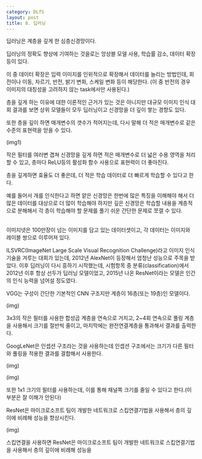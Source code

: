```yaml
---
category: DLfS
layout: post
title: 8. 딥러닝
---
```


딥러닝은 계층을 깊게 한 심층신경망이다.

딥러닝의 정확도 향상에 기여하는 것을로는 앙상블 모델 사용, 학습률 감소, 데이터 확장 등이 있다.

이 중 데이터 확장은 입력 이미지를 인위적으로 확장해서 데이터를 늘리는 방법인데, 회전이나 이동, 자르기, 반전, 밝기 변화, 스케일 변화 등이 해당한다. (이 중 반전의 경우 이미지의 대칭성을 고려하지 않는 task에서만 사용된다.)

층을 깊게 하는 이유에 대한 이론적인 근거가 있는 것은 아니지만 대규모 이미지 인식 대회 결과를 보면 상위 모델들이 모두 딥러닝이고 신경망을 더 깊이 쌓는 경향도 있다.

또한 층을 깊이 하면 매개변수의 갯수가 적어지는데, 다시 말해 더 적은 매개변수로 같은 수준의 표현력을 얻을 수 있다.

(img1)

작은 필터를 여러변 겹쳐 신경망을 깊게 하면 적은 매개변수로 더 넓은 수용 영역을 처리할 수 있고, 층마다 ReLU등의 활성화 함수 사용으로 표현력이 더 좋아진다.

층을 깊게하면 효율도 더 좋은데, 더 적은 학습 데이터로 더 빠르게 학습할 수 있다고 한다.

예를 들어서 개를 인식한다고 하면 얕은 신경망은 한번에 많은 특징을 이해해야 해서 더 많은 데이터를 대상으로 더 많이 학습해야 하지만 깊은 신경망은 학습할 내용을 계층적으로 분해해서 각 층이 학습해야 할 문제를 풀기 쉬운 간단한 문제로 쪼갤 수 있다.

<br>
이미지넷은 100만장이 넘는 이미지를 담고 있는 데이터셋이고, 각 데이터는 이미지와 레이블 쌍으로 이루어져 있다.

ILSVRC(ImageNet Large Scale Visual Recognition Challenge)라고 이미지 인식 기술을 겨루는 대회가 있는데, 2012년 AlexNet이 등장해서 엄청난 성능으로 주목을 받았다.
이후 딥러닝이 다시 흥하기 시작했는데, 시험항목 중 분류(classification)에서 2012년 이후 항상 선두가 딥러닝 모델이었고, 2015년 나온 ResNet이라는 모델은 인간의 인식 능력을 넘어설 정도였다.


VGG는 구성이 간단한 기본적인 CNN 구조지만 계층이 16층(또는 19층)인 모델이다.

(img)

3x3의 작은 필터를 사용한 합성곱 계층을 연속으로 거치고, 2~4회 연속으로 풀링 계층을 사용해서 크기를 절반씩 줄이고, 마지막에는 완전연결계층을 통과해서 결과를 출력한다.

GoogLeNet은 인셉션 구조라는 것을 사용하는데 인셉션 구조에서는 크기가 다른 필터와 풀링을 적용한 결과를 결합해서 사용한다.

(img)

(img)

또한 1x1 크기의 필터를 사용하는데, 이를 통해 채널쪽 크기를 줄일 수 있다고 한다.(이 부분은 잘 이해가 안된다)

ResNet은 마이크로소프트 팀이 개발한 네트워크로 스킵연결기법을 사용해서 층의 깊이에 비례해 성능을 향상시킨다.

(img)

스킵연결을 사용하면 
ResNet은 마이크로소프트 팀이 개발한 네트워크로 스킵연결기법을 사용해서 층의 깊이에 비례해 성능을

